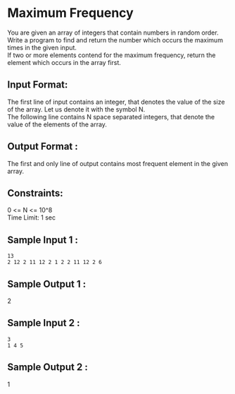 # Maximum Frequency

You are given an array of integers that contain numbers in random order. Write a program to find and return the number which occurs the maximum times in the given input.  
If two or more elements contend for the maximum frequency, return the element which occurs in the array first.  
## Input Format:

The first line of input contains an integer, that denotes the value of the size of the array. Let us denote it with the symbol N.  
The following line contains N space separated integers, that denote the value of the elements of the array.  

## Output Format :
  
The first and only line of output contains most frequent element in the given array.  
  
## Constraints:

0 <= N <= 10^8  
Time Limit: 1 sec    
    
## Sample Input 1 :
```
13  
2 12 2 11 12 2 1 2 2 11 12 2 6   
```
## Sample Output 1 :
  
2  
  
## Sample Input 2 :
```
3  
1 4 5  
```
## Sample Output 2 :
  
1  
  
